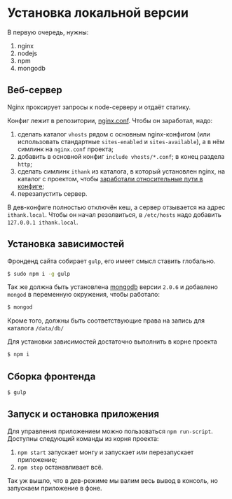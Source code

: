 # Установка локальной версии

В первую очередь, нужны:

1. nginx
2. nodejs
3. npm
4. mongodb

## Веб-сервер

Nginx проксирует запросы к node-серверу и отдаёт статику.

Конфиг лежит в репозитории, [nginx.conf](../nginx.conf). Чтобы он заработал, надо:

1. сделать каталог `vhosts` рядом с основным nginx-конфигом (или использовать стандартные `sites-enabled` и `sites-available`), а в нём симлинк на `nginx.conf` проекта;
1. добавить в основной конфиг `include vhosts/*.conf`; в конец раздела `http`;
1. сделать симлинк `ithank` из каталога, в который установлен nginx, на каталог с проектом, чтобы [заработали относительные пути в конфиге](http://serverfault.com/a/548332);
1. перезапустить сервер.

В дев-конфиге полностью отключён кеш, а сервер отзывается на адрес `ithank.local`. Чтобы он начал резолвиться, в `/etc/hosts` надо добавить `127.0.0.1 ithank.local`.

## Установка зависимостей

Фронденд сайта собирает `gulp`, его имеет смысл ставить глобально.

```bash
$ sudo npm i -g gulp
```

Так же должна быть установлена [mongodb](http://www.mongodb.org/) версии `2.0.6` и добавлено `mongod` в переменную окружения, чтобы работало:

```bash
$ mongod
```

Кроме того, должны быть соответствующие права на запись для каталога `/data/db/`

Для установки зависимостей достаточно выполнить в корне проекта

```bash
$ npm i
```

## Сборка фронтенда

```bash
$ gulp
```

## Запуск и остановка приложения
Для управления приложением можно пользоваться `npm run-script`. Доступны следующий команды из корня проекта:

1. `npm start` запускает монгу и запускает *или* перезапускает приложение;
2. `npm stop` останавливает всё.

Так уж вышло, что в дев-режиме мы валим весь вывод в консоль, но запускаем приложение в фоне. 

